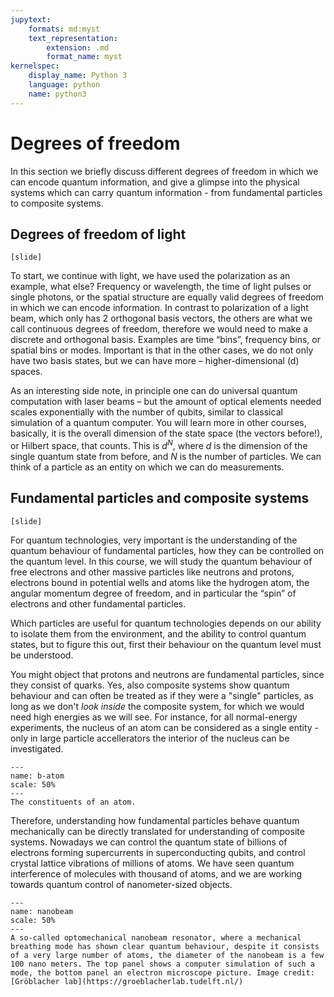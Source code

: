 ```yaml
---
jupytext:
    formats: md:myst
    text_representation:
        extension: .md
        format_name: myst
kernelspec:
    display_name: Python 3
    language: python
    name: python3
---
```


# Degrees of freedom

In this section we briefly discuss different degrees of freedom in which we can encode quantum information, and give a glimpse into the physical systems which can carry quantum information - from fundamental particles to composite systems.


## Degrees of freedom of light
`[slide]`

To start, we continue with light, we have used the polarization as an example, what else? Frequency or wavelength, the time of light pulses or single photons, or the spatial structure are equally valid degrees of freedom in which we can encode information. In contrast to polarization of a light beam, which only has 2 orthogonal basis vectors, the others are what we call continuous degrees of freedom, therefore we would need to make a discrete and orthogonal basis. Examples are time “bins”, frequency bins, or spatial bins or modes. Important is that in the other cases, we do not only have two basis states, but we can have more – higher-dimensional (d) spaces.

As an interesting side note, in principle one can do universal quantum computation with laser beams – but the amount of optical elements needed scales exponentially with the number of qubits, similar to classical simulation of a quantum computer. You will learn more in other courses, basically, it is the overall dimension of the state space (the vectors before!), or Hilbert space, that counts. This is $d^N$, where $d$ is the dimension of the single quantum state from before, and $N$ is the number of particles. We can think of a particle as an entity on which we can do measurements.

## Fundamental particles and composite systems
`[slide]`

For quantum technologies, very important is the understanding of the quantum behaviour of fundamental particles, how they can be controlled on the quantum level. In this course, we will study the quantum behaviour of free electrons and other massive particles like neutrons and protons, electrons bound in potential wells and atoms like the hydrogen atom, the angular momentum degree of freedom, and in particular the “spin” of electrons and other fundamental particles.

Which particles are useful for quantum technologies depends on our ability to isolate them from the environment, and the ability to control quantum states, but to figure this out, first their behaviour on the quantum level must be understood. 

You might object that protons and neutrons are fundamental particles, since they consist of quarks. Yes, also composite systems show quantum behaviour and can often be treated as if they were a "single" particles, as long as we don't *look inside* the composite system, for which we would need high energies as we will see. For instance, for all normal-energy experiments, the nucleus of an atom can be considered as a single entity - only in large particle accellerators the interior of the nucleus can be investigated.

```{figure} figures/basics/atom.pdf
---
name: b-atom
scale: 50%
---
The constituents of an atom.
```


Therefore, understanding how fundamental particles behave quantum mechanically can be directly translated for understanding of composite systems. Nowadays we can control the quantum state of billions of electrons forming supercurrents in superconducting qubits, and control crystal lattice vibrations of millions of atoms. We have seen quantum interference of molecules with thousand of atoms, and we are working towards quantum control of nanometer-sized objects.

```{figure} figures/basics/nanobeam.png
---
name: nanobeam
scale: 50%
---
A so-called optomechanical nanobeam resonator, where a mechanical breathing mode has shown clear quantum behaviour, despite it consists of a very large number of atoms, the diameter of the nanobeam is a few 100 nano meters. The top panel shows a computer simulation of such a mode, the bottom panel an electron microscope picture. Image credit: [Gröblacher lab](https://groeblacherlab.tudelft.nl/)
```



